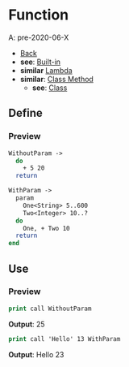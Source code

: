 # Function
A: pre-2020-06-X
- [Back](../Index.md)
- **see**: [Built-in](Built-in/Index.md)
- **similar** [Lambda](Lambda.md)
- **similar**: [Class Method](../Class/Method.md)
  - **see**: [Class](../Class/Index.md)
  

## Define

### Preview
```do
WithoutParam ->
  do
    + 5 20
  return
```

```do
WithParam ->
  param
    One<String> 5..600
    Two<Integer> 10..?
  do
    One, + Two 10
  return
end
```

## Use

### Preview
```do
print call WithoutParam
```
**Output**: 25

```do
print call 'Hello' 13 WithParam
```
**Output**: Hello 23
